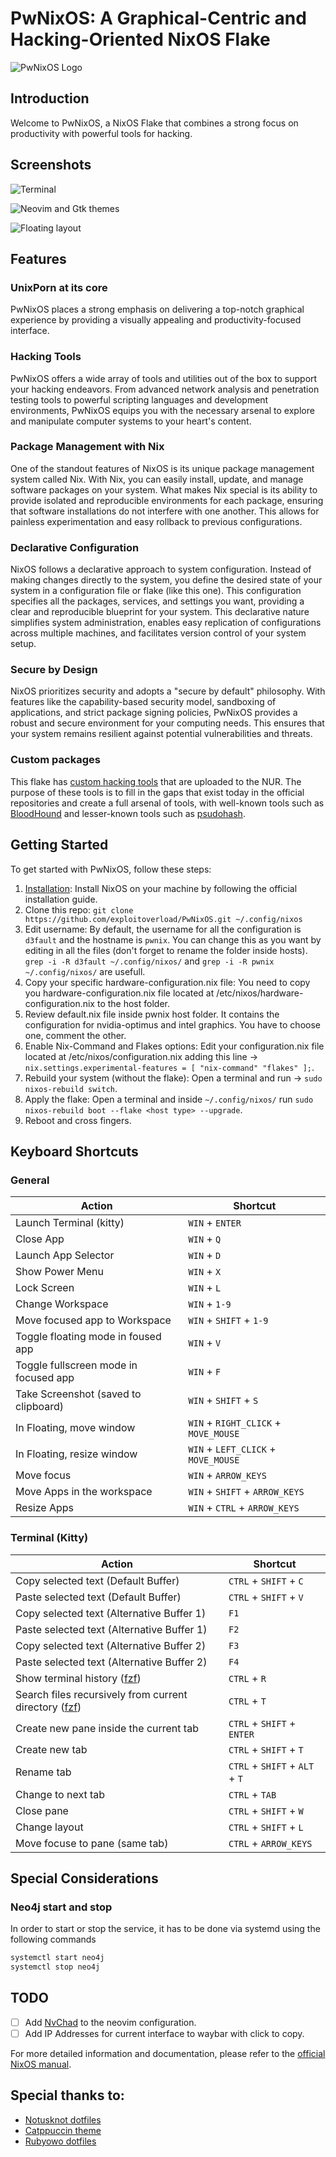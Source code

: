 # PwNixOS: A Graphical-Centric and Hacking-Oriented NixOS Flake 

![PwNixOS Logo](pics/PwNixOS.png)

## Introduction

Welcome to PwNixOS, a NixOS Flake that combines a strong focus on productivity with powerful tools for hacking. 

## Screenshots

![Terminal](pics/readme/terminal.png)

![Neovim and Gtk themes](pics/readme/vim_and_gtk.png)

![Floating layout](pics/readme/floating.png)

## Features

### UnixPorn at its core

PwNixOS places a strong emphasis on delivering a top-notch graphical experience by providing a visually appealing and productivity-focused interface. 

### Hacking Tools

PwNixOS offers a wide array of tools and utilities out of the box to support your hacking endeavors. From advanced network analysis and penetration testing tools to powerful scripting languages and development environments, PwNixOS equips you with the necessary arsenal to explore and manipulate computer systems to your heart's content. 

### Package Management with Nix

One of the standout features of NixOS is its unique package management system called Nix. With Nix, you can easily install, update, and manage software packages on your system. What makes Nix special is its ability to provide isolated and reproducible environments for each package, ensuring that software installations do not interfere with one another. This allows for painless experimentation and easy rollback to previous configurations.

### Declarative Configuration

NixOS follows a declarative approach to system configuration. Instead of making changes directly to the system, you define the desired state of your system in a configuration file or flake (like this one). This configuration specifies all the packages, services, and settings you want, providing a clear and reproducible blueprint for your system. This declarative nature simplifies system administration, enables easy replication of configurations across multiple machines, and facilitates version control of your system setup.

### Secure by Design

NixOS prioritizes security and adopts a "secure by default" philosophy. With features like the capability-based security model, sandboxing of applications, and strict package signing policies, PwNixOS provides a robust and secure environment for your computing needs. This ensures that your system remains resilient against potential vulnerabilities and threats.

### Custom packages

This flake has [custom hacking tools](https://github.com/exploitoverload/PwNixOS-Packages) that are uploaded to the NUR. The purpose of these tools is to fill in the gaps that exist today in the official repositories and create a full arsenal of tools, with well-known tools such as [BloodHound](https://github.com/BloodHoundAD/BloodHound) and lesser-known tools such as [psudohash](https://github.com/t3l3machus/psudohash).

## Getting Started

To get started with PwNixOS, follow these steps:

1. [Installation](https://nixos.org/manual/nixos/stable/index.html#ch-installation): Install NixOS on your machine by following the official installation guide.
2. Clone this repo: `git clone https://github.com/exploitoverload/PwNixOS.git ~/.config/nixos`
3. Edit username: By default, the username for all the configuration is `d3fault` and the hostname is `pwnix`. You can change this as you want by editing in all the files (don't forget to rename the folder inside hosts). `grep -i -R d3fault ~/.config/nixos/` and `grep -i -R pwnix ~/.config/nixos/` are usefull.
4. Copy your specific hardware-configuration.nix file: You need to copy you hardware-configuration.nix file located at /etc/nixos/hardware-configuration.nix to the host folder.
5. Review default.nix file inside pwnix host folder. It contains the configuration for nvidia-optimus and intel graphics. You have to choose one, comment the other.
6. Enable Nix-Command and Flakes options: Edit your configuration.nix file located at /etc/nixos/configuration.nix adding this line -> `nix.settings.experimental-features = [ "nix-command" "flakes" ];`.
7. Rebuild your system (without the flake): Open a terminal and run -> `sudo nixos-rebuild switch`. 
8. Apply the flake: Open a terminal and inside `~/.config/nixos/` run `sudo nixos-rebuild boot --flake <host type> --upgrade`.
9. Reboot and cross fingers.

## Keyboard Shortcuts

### General

| Action | Shortcut |
| ------ | -------- |
| Launch Terminal (kitty) | `WIN` + `ENTER` |
| Close App | `WIN` + `Q` |
| Launch App Selector | `WIN` + `D` |
| Show Power Menu | `WIN` + `X` |
| Lock Screen | `WIN` + `L` |
| Change Workspace | `WIN` + `1-9` |
| Move focused app to Workspace | `WIN` + `SHIFT` + `1-9` |
| Toggle floating mode in foused app | `WIN` + `V` |
| Toggle fullscreen mode in focused app | `WIN` + `F` |
| Take Screenshot (saved to clipboard) | `WIN` + `SHIFT` + `S` |
| In Floating, move window | `WIN` + `RIGHT_CLICK` + `MOVE_MOUSE` |
| In Floating, resize window | `WIN` + `LEFT_CLICK` + `MOVE_MOUSE` |
| Move focus | `WIN` + `ARROW_KEYS` |
| Move Apps in the workspace | `WIN` + `SHIFT` + `ARROW_KEYS` |
| Resize Apps | `WIN` + `CTRL` + `ARROW_KEYS` |

### Terminal (Kitty)

| Action | Shortcut |
| ------ | -------- |
| Copy selected text (Default Buffer) | `CTRL` + `SHIFT` + `C` |
| Paste selected text (Default Buffer) | `CTRL` + `SHIFT` + `V` |
| Copy selected text (Alternative Buffer 1) | `F1` |
| Paste selected text (Alternative Buffer 1) | `F2` |
| Copy selected text (Alternative Buffer 2) | `F3` |
| Paste selected text (Alternative Buffer 2) | `F4` |
| Show terminal history ([fzf](https://github.com/junegunn/fzf)) | `CTRL` + `R` |
| Search files recursively from current directory ([fzf](https://github.com/junegunn/fzf)) | `CTRL` + `T` |
| Create new pane inside the current tab | `CTRL` + `SHIFT` + `ENTER` |
| Create new tab | `CTRL` + `SHIFT` + `T` |
| Rename tab | `CTRL` + `SHIFT` + `ALT` + `T` |
| Change to next tab | `CTRL` + `TAB` |
| Close pane | `CTRL` + `SHIFT` + `W` |
| Change layout | `CTRL` + `SHIFT` + `L` |
| Move focuse to pane (same tab) | `CTRL` + `ARROW_KEYS` |

## Special Considerations

### Neo4j start and stop

In order to start or stop the service, it has to be done via systemd using the following commands

```zsh
systemctl start neo4j
systemctl stop neo4j
```

## TODO

- [ ] Add [NvChad](https://github.com/NvChad/NvChad) to the neovim configuration.
- [ ] Add IP Addresses for current interface to waybar with click to copy. 

For more detailed information and documentation, please refer to the [official NixOS manual](https://nixos.org/manual/nixos/stable/index.html).

## Special thanks to:

* [Notusknot dotfiles](https://github.com/notusknot/dotfiles-nix)
* [Catppuccin theme](https://github.com/catppuccin/catppuccin)
* [Rubyowo dotfiles](https://github.com/rubyowo/dotfiles)
